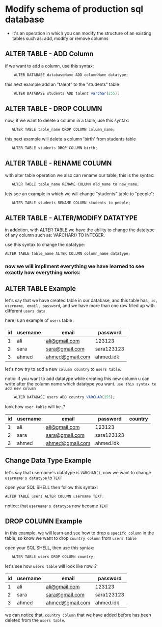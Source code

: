 # Modify schema of production sql database 

- it's an operation in which you can modify the structure of an existing tables such as: add, modify or remove columns

## ALTER TABLE - ADD Column

if we want to add a column, use this syntax:

```js
    ALTER DATABASE databaseName ADD columnName datatype;
```


this next example add an "talent" to the "students" table

```js
    ALTER DATABASE students ADD talent varchar(255);
```

## ALTER TABLE - DROP COLUMN

now, if we want to delete a column in a table, use this syntax:
```js
   ALTER TABLE table_name DROP COLUMN column_name;
```
this next example will delete a column 'birth' from students table

```js
   ALTER TABLE students DROP COLUMN birth;
```


## ALTER TABLE - RENAME COLUMN

with alter table operation we also can rename our table, this is the syntax:
```js
   ALTER TABLE table_name RENAME COLUMN old_name to new_name;
```

lets see an example in which we will change "students" table to "people":
```js
   ALTER TABLE students RENAME COLUMN students to people;
```

## ALTER TABLE - ALTER/MODIFY DATATYPE
in addetion, with ALTER TABLE we have the ability to change the datatype of any column such as: VARCHAR() TO INTEGER.

use this syntax to change the datatype:
```js
ALTER TABLE table_name ALTER COLUMN column_name datatype;
```

### now we will impliment everything we have learned to see exactly how everything works:

## ALTER TABLE Example

let's say that we have created table in our database, and this table has ``` id, username, email, password```, and we have more than one row filled up with different ```users data```

here is an example of ```users``` table : 

|id|username|email|password|
|--|--------|-----|--------|
|1|ali|ali@gmail.com|123123|
|2|sara|sara@gmail.com|sara123123|
|3|ahmed|ahmed@gmail.com|ahmed.idk|

let's now try to add a new ``column country`` to ``users table``.

notic: if you want to add datatype while creating this new column u can write after the column name which datatype you want.
``use this syntax to add new column``

```js
    ALTER DATABASE users ADD country VARCHAR(255);
```
look how ``user table`` will be..?

|id|username|email|password|country|
|--|--------|-----|--------|-------|
|1|ali|ali@gmail.com|123123||
|2|sara|sara@gmail.com|sara123123||
|3|ahmed|ahmed@gmail.com|ahmed.idk||

## Change Data Type Example

let's say that username's datatype is ``VARCHAR()``, now we want to change ``username's datatype`` to ``TEXT``

open your SQL SHELL then follow this syntax:

```js
ALTER TABLE users ALTER COLUMN username TEXT;
```

notice: that ``username's datatype`` now became ``TEXT``

## DROP COLUMN Example

in this example, we will learn and see how to drop a ``specifc column`` in the table, so know we want to drop ``country column`` from ``users table``

open your SQL SHELL, then use this syntax:
```js
   ALTER TABLE users DROP COLUMN country;
```

let's see how ``users table`` will look like now..?

|id|username|email|password|
|--|--------|-----|--------|
|1|ali|ali@gmail.com|123123|
|2|sara|sara@gmail.com|sara123123|
|3|ahmed|ahmed@gmail.com|ahmed.idk|

we can notice that, ``country column`` that we have added before has been deleted from the ``users table``.


